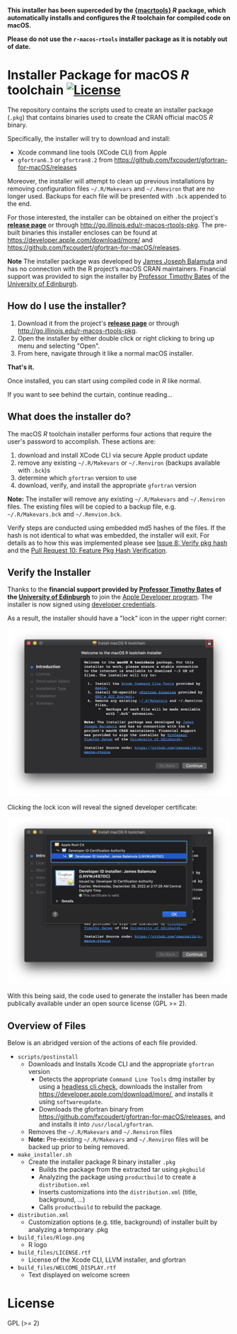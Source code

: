 **This installer has been superceded by the [{macrtools}](https://github.com/coatless-mac/macrtools) _R_ package, which automatically installs and configures the _R_ toolchain for compiled code on macOS.**

**Please do not use the `r-macos-rtools` installer package as it is notably out of date.**

# Installer Package for macOS _R_ toolchain [![License](https://img.shields.io/badge/license-GPL%20%28%3E=%202%29-brightgreen.svg?style=flat)](http://www.gnu.org/licenses/gpl-2.0.html)

The repository contains the scripts used to create an installer package (`.pkg`)
that contains binaries used to create the CRAN official macOS _R_ binary. 

Specifically, the installer will try to download and install:

- Xcode command line tools (XCode CLI) from Apple
- `gfortran6.3` or `gfortran8.2` from <https://github.com/fxcoudert/gfortran-for-macOS/releases>

Moreover, the installer will attempt to clean up previous installations by 
removing configuration files `~/.R/Makevars` and `~/.Renviron` that are no longer used. 
Backups for each file will be presented with `.bck` appended to the end. 

For those interested, the installer can be obtained
on either the project's [**release page**](https://github.com/rmacoslib/r-macos-rtools/releases/latest)
or through <http://go.illinois.edu/r-macos-rtools-pkg>. The pre-built binaries this
installer encloses can be found at <https://developer.apple.com/download/more/> and
<https://github.com/fxcoudert/gfortran-for-macOS/releases>. 

**Note** The installer package was developed by [James Joseph Balamuta](https://thecoatlessprofessor.com)
and has no connection with the R project’s macOS CRAN maintainers. 
Financial support was provided to sign the installer by 
[Professor Timothy Bates](http://www.ed.ac.uk/profile/timothy-bates) 
of the [University of Edinburgh](http://www.ed.ac.uk/).

## How do I use the installer?

1. Download it from the project's [**release page**](https://github.com/rmacoslib/r-macos-rtools/releases/latest)
   or through <http://go.illinois.edu/r-macos-rtools-pkg>.
2. Open the installer by either double click or right clicking to bring up menu and selecting "Open".
3. From here, navigate through it like a normal macOS installer.

**That's it.**

Once installed, you can start using compiled code in _R_ like normal.

If you want to see behind the curtain, continue reading...

## What does the installer do?

The macOS _R_ toolchain installer performs four actions that require
the user's password to accomplish. These actions are:

1. download and install XCode CLI via secure Apple product update
1. remove any existing `~/.R/Makevars` or `~/.Renviron` (backups available with `.bck`)s
1. determine which `gfortran` version to use
1. download, verify, and install the appropriate `gfortran` version

**Note:** The installer will remove any existing `~/.R/Makevars` and `~/.Renviron` files. 
The existing files will be copied to a backup file, e.g. `~/.R/Makevars.bck` and `~/.Renvion.bck`.

Verify steps are conducted using embedded md5 hashes of the files.
If the hash is not identical to what was embedded, the installer will
exit. For details as to how this was implemented please see
[Issue 8: Verify pkg hash](https://github.com/coatless/r-macos-rtools/issues/8)
and the 
[Pull Request 10: Feature Pkg Hash Verification](https://github.com/coatless/r-macos-rtools/pull/10).


## Verify the Installer

Thanks to the **financial support provided by [Professor Timothy Bates](http://www.ed.ac.uk/profile/timothy-bates) of
the [University of Edinburgh](http://www.ed.ac.uk/)** to join the [Apple Developer program](https://developer.apple.com/).
The installer is now signed using [developer credentials](https://developer.apple.com/library/content/documentation/IDEs/Conceptual/AppDistributionGuide/MaintainingCertificates/MaintainingCertificates.html).

As a result, the installer should have a "lock" icon in the upper right corner:

![Signed Installer Lock Icon](readme_img/lock_icon.png)

Clicking the lock icon will reveal the signed developer certificate:

![Signed Developer Certificate](readme_img/signed_certificate.png)

With this being said, the code used to generate the installer has been made publically available under an open source license (GPL >= 2). 

## Overview of Files

Below is an abridged version of the actions of each file provided.

- `scripts/postinstall`
   - Downloads and Installs Xcode CLI and the appropriate `gfortran` version
      - Detects the appropriate `Command Line Tools` dmg installer
	    by using a [headless cli check](https://github.com/timsutton/osx-vm-templates/blob/ce8df8a7468faa7c5312444ece1b977c1b2f77a4/scripts/xcode-cli-tools.sh#L8-L14),
		downloads the installer from <https://developer.apple.com/download/more/>,
		and installs it using `softwareupdate`.
      - Downloads the gfortran binary  from 
        <https://github.com/fxcoudert/gfortran-for-macOS/releases>, and 
        and installs it into `/usr/local/gfortran`.
   - Removes the `~/.R/Makevars` and `~/.Renviron` files 
   - **Note:** Pre-existing `~/.R/Makevars` and `~/.Renviron` files will be backed up prior to being removed. 
- `make_installer.sh`
   - Create the installer package R binary installer `.pkg`
      - Builds the package from the extracted tar using `pkgbuild` 
      - Analyzing the package using `productbuild` to create a `distribution.xml`   
	  - Inserts customizations into the `distribution.xml` (title, background, ...)
	  - Calls `productbuild` to rebuild the package.
- `distribution.xml`
   - Customization options (e.g. title, background) of installer built by analyzing a temporary .pkg
- `build_files/Rlogo.png`
   - R logo
- `build_files/LICENSE.rtf`
   - License of the Xcode CLI, LLVM installer, and gfortran
- `build_files/WELCOME_DISPLAY.rtf`
   - Text displayed on welcome screen

# License

GPL (>= 2) 
